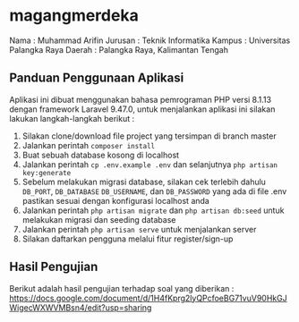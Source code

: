 # magangmerdeka

Nama : Muhammad Arifin
Jurusan : Teknik Informatika
Kampus : Universitas Palangka Raya
Daerah : Palangka Raya, Kalimantan Tengah

## Panduan Penggunaan Aplikasi

Aplikasi ini dibuat menggunakan bahasa pemrograman PHP versi 8.1.13 dengan framework Laravel 9.47.0, untuk menjalankan aplikasi ini silakan lakukan langkah-langkah berikut :
1. Silakan clone/download file project yang tersimpan di branch master
2. Jalankan perintah ```composer install```
3. Buat sebuah database kosong di localhost
4. Jalankan perintah ```cp .env.example .env``` dan selanjutnya ```php artisan key:generate```
5. Sebelum melakukan migrasi database, silakan cek terlebih dahulu ```DB_PORT```, ```DB_DATABASE```
```DB_USERNAME```, dan ```DB_PASSWORD``` yang ada di file .env pastikan sesuai dengan konfigurasi localhost anda
6. Jalankan perintah ```php artisan migrate``` dan ```php artisan db:seed``` untuk melakukan migrasi dan seeding database 
7. Jalankan perintah ```php artisan serve``` untuk menjalankan server
8. Silakan daftarkan pengguna melalui fitur register/sign-up

## Hasil Pengujian

Berikut adalah hasil pengujian terhadap soal yang diberikan :
https://docs.google.com/document/d/1H4fKprg2lyQPcfoeBG71vuV90HkGJWigecWXWVMBsn4/edit?usp=sharing
